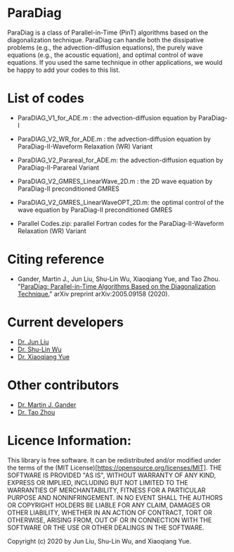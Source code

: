 # ParaDiag
ParaDiag is a class of Parallel-in-Time (PinT) algorithms based on the diagonalization technique. 
ParaDiag can handle both the dissipative problems (e.g., the advection-diffusion equations),
the purely wave equations (e.g., the acoustic equation), and optimal control of wave equations.
If you used the same technique in other applications, we would be happy to add your codes to this list.

# List of codes

- ParaDIAG_V1_for_ADE.m : the advection-diffusion equation by ParaDiag-I 
- ParaDIAG_V2_WR_for_ADE.m : the advection-diffusion equation by ParaDiag-II-Waveform Relaxation (WR) Variant
- ParaDIAG_V2_Parareal_for_ADE.m: the advection-diffusion equation by ParaDiag-II-Parareal Variant
- ParaDIAG_V2_GMRES_LinearWave_2D.m : the 2D wave equation by ParaDiag-II preconditioned GMRES
- ParaDIAG_V2_GMRES_LinearWaveOPT_2D.m: the optimal control of the wave equation by ParaDiag-II preconditioned GMRES

- Parallel Codes.zip: parallel Fortran codes for the ParaDiag-II-Waveform Relaxation (WR) Variant

# Citing reference
- Gander, Martin J., Jun Liu, Shu-Lin Wu, Xiaoqiang Yue, and Tao Zhou. 
"[ParaDiag: Parallel-in-Time Algorithms Based on the Diagonalization Technique.](https://arxiv.org/abs/2005.09158)" arXiv preprint arXiv:2005.09158 (2020).

# Current developers
- [Dr. Jun Liu](https://junliu2050.github.io/)
- [Dr. Shu-Lin Wu](https://www.researchgate.net/profile/Shu_Lin_Wu)
- [Dr. Xiaoqiang Yue](https://scholar.google.com/citations?user=oMMBhwgAAAAJ&hl=en)

# Other contributors
- [Dr. Martin J. Gander](https://www.unige.ch/~gander/)
- [Dr. Tao Zhou](http://lsec.cc.ac.cn/~tzhou/)

# Licence Information: 

This library is free software. 
It can be redistributed and/or modified under the terms of the (MIT License)[https://opensource.org/licenses/MIT].
THE SOFTWARE IS PROVIDED "AS IS", WITHOUT WARRANTY OF ANY KIND, EXPRESS OR IMPLIED, 
INCLUDING BUT NOT LIMITED TO THE WARRANTIES OF MERCHANTABILITY, FITNESS FOR A PARTICULAR PURPOSE AND NONINFRINGEMENT. 
IN NO EVENT SHALL THE AUTHORS OR COPYRIGHT HOLDERS BE LIABLE FOR ANY CLAIM, DAMAGES OR OTHER LIABILITY, 
WHETHER IN AN ACTION OF CONTRACT, TORT OR OTHERWISE, ARISING FROM, OUT OF OR IN CONNECTION WITH THE SOFTWARE 
OR THE USE OR OTHER DEALINGS IN THE SOFTWARE.

Copyright (c) 2020 by Jun Liu, Shu-Lin Wu, and Xiaoqiang Yue.
